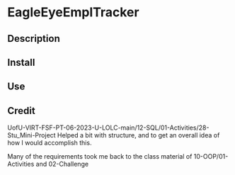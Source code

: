 # EagleEyeEmplTracker

## Description

## Install

## Use

## Credit
UofU-VIRT-FSF-PT-06-2023-U-LOLC-main/12-SQL/01-Activities/28-Stu_Mini-Project
Helped a bit with structure, and to get an overall idea of how I would accomplish this. 

Many of the requirements took me back to the class material of 10-OOP/01-Activities and 02-Challenge
